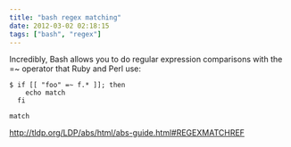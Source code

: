 ```yaml
---
title: "bash regex matching"
date: 2012-03-02 02:18:15
tags: ["bash", "regex"]
---
```


<p>
Incredibly, Bash allows you to do regular expression comparisons with the <span class="mono">=~</span> operator   that Ruby and Perl use:

```
$ if [[ "foo" =~ f.* ]]; then
    echo match
  fi
 
match

```
</p>

<p>
<a href="http://tldp.org/LDP/abs/html/abs-guide.html#REGEXMATCHREF">http://tldp.org/LDP/abs/html/abs-guide.html#REGEXMATCHREF</a>
</p>
